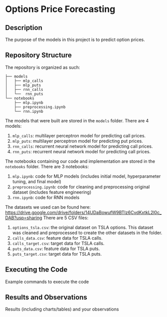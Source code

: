 # Options Price Forecasting

## Description
The purpose of the models in this project is to predict option prices. 
 
## Repository Structure
The repository is organized as such:
```
├── models
│	├── mlp_calls
│	├── mlp_puts
│	├── rnn_calls
│	└──  rnn_puts
└── notebooks
	├── mlp.ipynb
	├── preprocessing.ipynb
	└── rnn.ipynb
```

The models that were built are stored in the `models` folder. There are 4 models:
1. `mlp_calls`: multilayer perceptron model for predicting call prices.
2. `mlp_puts`: multilayer perceptron model for predicting put prices.
3. `rnn_calls`: recurrent neural network model for predicting call prices.
4. `rnn_puts`: recurrent neural network model for predicting call prices.

The notebooks containing our code and implementation are stored in the `notebooks` folder. There are 3 notebooks:
1. `mlp.ipynb`: code for MLP models (includes initial model, hyperparameter tuning, and final model)
2. `preprocessing.ipynb`: code for cleaning and preprocessing original dataset (includes feature engineering) 
3. `rnn.ipynb`: code for RNN models

The datasets we used can be found here: https://drive.google.com/drive/folders/14UDaBowufW9BTIz6CvdKxtkL2l0c_DAB?usp=sharing
There are 5 CSV files:
 1. `options_tsla.csv`: the original dataset on TSLA options. This dataset was cleaned and preprocessed to create the other datasets in the folder.
 2. `calls_data.csv`: feature data for TSLA calls.
 3. `calls_target.csv`: target data for TSLA calls.
 4. `puts_data.csv`: feature data for TSLA puts.
 5. `puts_target.csv`: target data for TSLA puts.

## Executing the Code
Example commands to execute the code
 
## Results and Observations
Results (including charts/tables) and your observations
